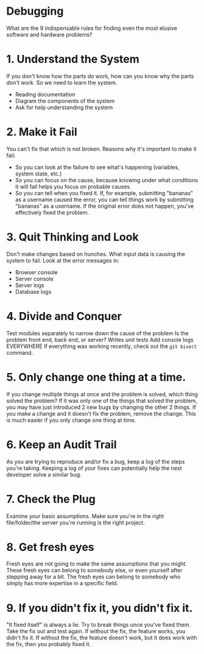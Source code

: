 # Debugging

What are the 9 indispensable rules for finding even the most elusive software and hardware problems?

# 1. Understand the System
If you don't know how the parts *do* work, how can you know why the parts *don't* work. So we need to learn the system.
- Reading documentation
- Diagram the components of the system
- Ask for help understanding the system

# 2. Make it Fail
You can't fix that which is not broken.
Reasons why it's important to make it fail:
- So you can look at the failure to see what's happening (variables, system state, etc.)
- So you can focus on the cause, because knowing under what conditions it will fail helps you focus on probable causes.
- So you can tell when you fixed it. If, for example, submitting "bananas" as a username caused the error, you can tell things work by submitting "bananas" as a username. If the original error does not happen, you've effectively fixed the problem.

# 3. Quit Thinking and Look
Don't make changes based on hunches. 
What input data is causing the system to fail.
Look at the error messages in:
- Browser console
- Server console
- Server logs
- Database logs

# 4. Divide and Conquer
Test modules separately to narrow down the cause of the problem
Is the problem front end, back end, or server?
Writes unit tests
Add console logs EVERYWHERE
If everything was working recently, check out the `git bisect` command. 

# 5. Only change one thing at a time.
If you change multiple things at once and the problem is solved, which thing solved the problem? If it was only one of the things that solved the problem, you may have just introduced 2 new bugs by changing the other 2 things. 
If you make a change and it doesn't fix the problem, remove the change. This is much easier if you only change one thing at time. 

# 6. Keep an Audit Trail
As you are trying to reproduce and/or fix a bug, keep a log of the steps you're taking.
Keeping a log of your fixes can potentially help the next developer solve a similar bug.

# 7. Check the Plug
Examine your basic assumptions. 
Make sure you're in the right file/folder/the server you're running is the right project.

# 8. Get fresh eyes
Fresh eyes are not going to make the same assumptions that you might. These fresh eyes can belong to somebody else, or even yourself after stepping away for a bit. The fresh eyes can belong to somebody who simply has more expertise in a specific field. 

# 9. If you didn't fix it, you didn't fix it.
"It fixed itself" is always a lie. Try to break things once you've fixed them.
Take the fix out and test again. If without the fix, the feature works, you didn't fix it. If without the fix, the feature doesn't work, but it does work with the fix, then you probably fixed it. 